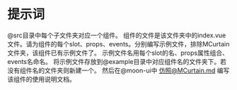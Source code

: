 # 提示词

@src目录中每个子文件夹对应一个组件。 组件的文件是该文件夹中的index.vue文件。请为组件的每个slot、props、events。分别编写示例文件，排除MCurtain文件夹，该组件已有示例文件了。 示例文件名用每个slot的名、props属性组合、events名命名。
将示例文件存放到@example目录中对应组件名的文件夹下。若没有组件名的文件夹则新建一个。
然后在@moon-ui中 仿照@MCurtain.md 编写该组件的使用说明文档。